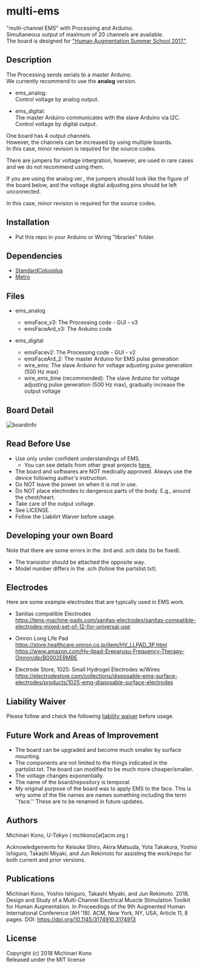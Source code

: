 # multi-ems

"multi-channel EMS" with Processing and Arduino.  
Simultaneous output of maximum of 20 channels are available.  
The board is designed for ["Human Augmentation Summer School 2017."](https://humanaugmentation.jp/summerschool2017/)  


## Description

The Processing sends serials to a master Arduino.  
We currently recommend to use the **analog** version.  

- ems_analog:  
  Control voltage by analog output.  

- ems_digital:  
  The master Arduino communicates with the slave Arduino via I2C.
  Control voltage by digital output.  
  
One board has 4 output channels.  
However, the channels can be increased by using multiple boards.  
In this case, minor revision is required for the source codes.  
  
There are jumpers for voltage intergration, however, are used in rare cases and we do not recommend using them.
  
If you are using the analog ver., the jumpers should look like the figure of the board below, and the voltage digital adjusting pins should be left unconnected.  
  
In this case, minor revision is required for the source codes.


## Installation

- Put this repo in your Arduino or Wiring "libraries" folder. 

## Dependencies

- [StandardCplusplus](https://github.com/maniacbug/StandardCplusplus)
- [Metro](https://github.com/thomasfredericks/Metro-Arduino-Wiring)

## Files

- ems_analog
  - emsFace_v3: The Processing code - GUI - v3
  - emsFaceArd_v3: The Arduino code  

- ems_digital
  - emsFacev2: The Processing code - GUI - v2
  - emsFaceArd_2: The master Arduino for EMS pulse generation
  - wire_ems: The slave Arduino for voltage adjusting pulse generation (500 Hz max)
  - wire_ems_time (recommended): The slave Arduino for voltage adjusting pulse generation (500 Hz max), gradually increase the output voltage




## Board Detail

![boardinfo](https://user-images.githubusercontent.com/22442291/30726366-4db8ca26-9f85-11e7-8a8a-daeab15c35e7.jpg)



## Read Before Use

- Use only under confident understandings of EMS. 
  - You can see details from other great projects [here.](https://github.com/PedroLopes/openEMSstim)
- The board and softwares are NOT medically approved. Always use the device following author's instruction.
- Do NOT leave the power on when it is not in use.
- Do NOT place electrodes to dangerous parts of the body. E.g., around the chest/heart.
- Take care of the output voltage. 
- See LICENSE.
- Follow the Liabilirt Waiver before usage.


## Developing your own Board

Note that there are some errors in the .brd and .sch data (to be fixed).  
- The transistor should be attached the opposite way.
- Model number differs in the .sch (follow the partslist.txt).


## Electrodes  
  
Here are some example electrodes that are typically used in EMS work.  
  
- Sanitas compatible Electrodes  
<https://tens-machine-pads.com/sanitas-electrodes/sanitas-compatible-electrodes-mixed-set-of-12-for-universal-use>

- Omron Long Life Pad  
<https://store.healthcare.omron.co.jp/item/HV_LLPAD_3P.html>  
<https://www.amazon.com/Hv-llpad-Ereparusu-Frequency-Therapy-Omron/dp/B0002ERMBE>

- Electrode Store, 1025: Small Hydrogel Electrodes w/Wires  
<https://electrodestore.com/collections/disposable-emg-surface-electrodes/products/1025-emg-disposable-surface-electrodes>  
  

## Liability Waiver

Please follow and check the following [liability waiver](https://github.com/PedroLopes/openEMSstim/blob/master/documentation/liability_waiver.md) before usage.


## Future Work and Areas of Improvement

- The board can be upgraded and become much smaller by surface mounting.
- The components are not limited to the things indicated in the partslist.txt. The board can modified to be much more cheaper/smaller.
- The voltage changes exponentially. 
- The name of the board/repository is temporal.
- My original purpose of the board was to apply EMS to the face. This is why some of the file names are names something including the term ``face.'' These are to be renamed in future updates.  
  
  
## Authors

Michinari Kono, U-Tokyo ( mchkono[at]acm.org )

Acknowledgements for Keisuke Shiro, Akira Matsuda, Yota Takakura, Yoshio Ishiguro, Takashi Miyaki, and Jun Rekimoto for assisting the work/repo for both current and prior versions.  


## Publications  
  
Michinari Kono, Yoshio Ishiguro, Takashi Miyaki, and Jun Rekimoto. 2018. Design and Study of a Multi-Channel Electrical Muscle Stimulation Toolkit for Human Augmentation. In Proceedings of the 9th Augmented Human International Conference (AH '18). ACM, New York, NY, USA, Article 11, 8 pages. DOI: https://doi.org/10.1145/3174910.3174913  

  
## License   
  
Copyright (c) 2018 Michinari Kono  
Released under the MIT license  

